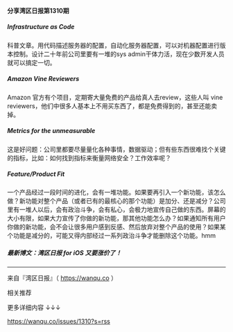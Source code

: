 #### 分享湾区日报第1310期

##### Infrastructure as Code

科普文章。用代码描述服务器的配置，自动化服务器配置，可以对机器配置进行版本控制。设计二十年前公司里要有一堆的sys admin干体力活，现在少数开发人员就可以搞定一切。

##### Amazon Vine Reviewers

Amazon 官方有个项目，定期寄大量免费的产品给真人去review，这些人叫 vine reviewers，他们中很多人基本上不用买东西了，都是免费得到的，甚至还能卖掉。

##### Metrics for the unmeasurable

这是好问题：公司里都要尽量量化各种事情，数据驱动；但有些东西很难找个关键的指标，比如：如何找到指标来衡量网络安全？工作效率呢？

##### Feature/Product Fit

一个产品经过一段时间的进化，会有一堆功能。如果要再引入一个新功能，该怎么做？新功能对整个产品（或者已有的最核心的那个功能）是加分、还是减分？公司里有一堆人以后，会有政治斗争，会有私心，会极力地宣传自己做的东西。屏幕的大小有限，如果大力宣传了你做的新功能，那其他功能怎么办？如果通知所有用户你做的新功能，会不会让很多用户感到反感、然后放弃对整个产品的使用？如果某个功能是减分的，可能又得内部经过一系列政治斗争才能删除这个功能。hmm

##### 最新博文：湾区日报 for iOS 又要涨价了！



------

来自『湾区日报』（ <https://wanqu.co> ）

相关推荐

更多详细内容 ↓↓↓

https://wanqu.co/issues/1310?s=rss
